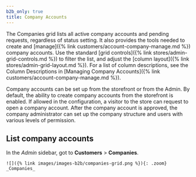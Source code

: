 ```yaml
---
b2b_only: true
title: Company Accounts
---
```


The Companies grid lists all active company accounts and pending requests, regardless of status setting. It also provides the tools needed to create and [manage]({% link customers/account-company-manage.md %}) company accounts. Use the standard [grid controls]({% link stores/admin-grid-controls.md %}) to filter the list, and adjust the [column layout]({% link stores/admin-grid-layout.md %}). For a list of column descriptions, see the Column Descriptions in [Managing Company Accounts]({% link customers/account-company-manage.md %}).

Company accounts can be set up from the storefront or from the Admin. By default, the ability to create company accounts from the storefront is enabled. If allowed in the configuration, a visitor to the store can request to open a company account. After the company account is approved, the company administrator can set up the company structure and users with various levels of permission.

## List company accounts

In the _Admin_ sidebar, got to **Customers** > **Companies**.

    ![]({% link images/images-b2b/companies-grid.png %}){: .zoom}
    _Companies_

